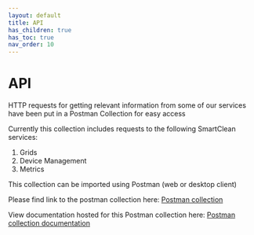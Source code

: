 ```yaml
---
layout: default
title: API
has_children: true
has_toc: true
nav_order: 10
---
```


# API
HTTP requests for getting relevant information from some of our services have been put in a Postman Collection for easy access

Currently this collection includes requests to the following SmartClean services:
1. Grids
2. Device Management
3. Metrics

This collection can be imported using Postman (web or desktop client)

Please find link to the postman collection here:
[Postman collection](https://www.getpostman.com/collections/a41502dfa9b37c964177)

View documentation hosted for this Postman collection here: 
[Postman collection documentation](https://documenter.getpostman.com/view/2593073/UVktqZWQ)
